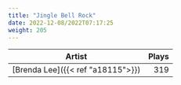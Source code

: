 ```yaml
---
title: "Jingle Bell Rock"
date: 2022-12-08/2022T07:17:25
weight: 205
---
```




 Artist | Plays 
----- | -----:
[Brenda Lee]({{< ref "a18115">}}) | 319
